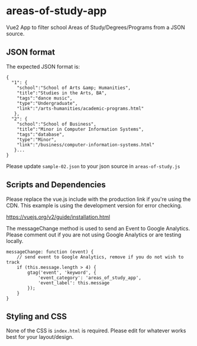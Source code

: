 # areas-of-study-app
Vue2 App to filter school Areas of Study/Degrees/Programs from a JSON source.

## JSON format

The expected JSON format is:

```
{
  "1": {
    "school":"School of Arts &amp; Humanities",
    "title":"Studies in the Arts, BA",
    "tags":"dance music",
    "type":"Undergraduate",
    "link":"/arts-humanities/academic-programs.html"
   },
  "2": {
    "school":"School of Business",
    "title":"Minor in Computer Information Systems",
    "tags":"database",
    "type":"Minor",
    "link":"/business/computer-information-systems.html"
   }...
}
```

Please update `sample-02.json` to your json source in `areas-of-study.js`

## Scripts and Dependencies

Please replace the vue.js include with the production link if you're using the CDN. This example is using the development version for error checking.

https://vuejs.org/v2/guide/installation.html

The messageChange method is used to send an Event to Google Analytics. Please comment out if you are not using Google Analytics or are testing locally.

```
messageChange: function (event) {
    // send event to Google Analytics, remove if you do not wish to track
    if (this.message.length > 4) {
        gtag('event', 'keyword', { 
            'event_category': 'areas_of_study_app', 
            'event_label': this.message
        });
    }
}
```

## Styling and CSS

None of the CSS is `index.html` is required. Please edit for whatever works best for your layout/design.

